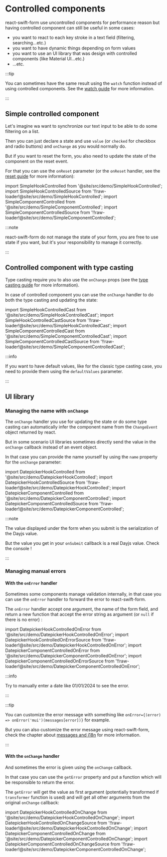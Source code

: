 # Controlled components

react-swift-form use uncontrolled components for performance reason but having controlled component can still be useful in some cases:

- you want to react to each key stroke in a text field (filtering, searching...etc.)
- you want to have dynamic things depending on form values
- you want to use an UI library that was design with controlled components (like Material UI...etc.)
- ...etc.

:::tip

You can sometimes have the same result using the `watch` function instead of using controlled components. See the [watch guide](/docs/guides/watch) for more information.

:::

## Simple controlled component

Let's imagine wa want to synchronize our text input to be able to do some filtering on a list.

Then you can just declare a state and use `value` (or `checked` for checkbox and radio buttons) and `onChange` as you would normally do.

But if you want to reset the form, you also need to update the state of the component on the reset event.

For that you can use the `onReset` parameter (or the `onReset` handler, see the [reset guide](/docs/guides/submit-and-reset#resetting-to-specific-values) for more information):

import SimpleHookControlled from '@site/src/demo/SimpleHookControlled';
import SimpleHookControlledSource from '!!raw-loader!@site/src/demo/SimpleHookControlled';
import SimpleComponentControlled from '@site/src/demo/SimpleComponentControlled';
import SimpleComponentControlledSource from '!!raw-loader!@site/src/demo/SimpleComponentControlled';

<DemoTabs Component={SimpleComponentControlled} Hook={SimpleHookControlled} componentCode={SimpleComponentControlledSource} componentMetastring="{6,8-10,12-14,22,25,27}" hookCode={SimpleHookControlledSource} hookMetastring="{6,8-10,12-14,23,29,31}" withModes withRevalidateModes />

:::note

react-swift-form do not manage the state of your form, you are free to use state if you want, but it's your responsibility to manage it correctly.

:::

## Controlled component with type casting

Type casting require you to also use the `onChange` props (see the [type casting guide](/docs/guides/type-casting-and-default-values) for more information).

In case of controlled component you can use the `onChange` handler to do both the type casting and updating the state:

import SimpleHookControlledCast from '@site/src/demo/SimpleHookControlledCast';
import SimpleHookControlledCastSource from '!!raw-loader!@site/src/demo/SimpleHookControlledCast';
import SimpleComponentControlledCast from '@site/src/demo/SimpleComponentControlledCast';
import SimpleComponentControlledCastSource from '!!raw-loader!@site/src/demo/SimpleComponentControlledCast';

<DemoTabs Component={SimpleComponentControlledCast} Hook={SimpleHookControlledCast} componentCode={SimpleComponentControlledCastSource} componentMetastring="{5,8,11,22,26,30,36}" hookCode={SimpleHookControlledCastSource} hookMetastring="{5,8,11,19,21,30,37}" withModes withRevalidateModes />

:::info

If you want to have default values, like for the classic type casting case, you need to provide them using the `defaultValues` parameter.

:::

## UI library

### Managing the name with `onChange`

The `onChange` handler you use for updating the state or do some type casting can automatically infer the component name from the `ChangeEvent` object returned by react.

But in some scenario UI libraries sometimes directly send the value in the `onChange` callback instead of an event object.

In that case you can provide the name yourself by using the `name` property for the `onChange` parameter:

import DatepickerHookControlled from '@site/src/demo/DatepickerHookControlled';
import DatepickerHookControlledSource from '!!raw-loader!@site/src/demo/DatepickerHookControlled';
import DatepickerComponentControlled from '@site/src/demo/DatepickerComponentControlled';
import DatepickerComponentControlledSource from '!!raw-loader!@site/src/demo/DatepickerComponentControlled';

<DemoTabs Component={DatepickerComponentControlled} Hook={DatepickerHookControlled} componentCode={DatepickerComponentControlledSource} componentMetastring="{7,10,13,32}" hookCode={DatepickerHookControlledSource} hookMetastring="{7,10,13,32}" withModes withRevalidateModes />

:::note

The value displayed under the form when you submit is the serialization of the Dayjs value.

But the value you get in your `onSubmit` callback is a real Dayjs value. Check the console !

:::

### Managing manual errors

#### With the `onError` handler

Sometimes some components manage validation internally, in that case you can use the `onError` handler to forward the error to react-swift-form.

The `onError` handler accept one argument, the name of the form field, and return a new function that accept the error string as argument (or `null` if there is no error) :

import DatepickerHookControlledOnError from '@site/src/demo/DatepickerHookControlledOnError';
import DatepickerHookControlledOnErrorSource from '!!raw-loader!@site/src/demo/DatepickerHookControlledOnError';
import DatepickerComponentControlledOnError from '@site/src/demo/DatepickerComponentControlledOnError';
import DatepickerComponentControlledOnErrorSource from '!!raw-loader!@site/src/demo/DatepickerComponentControlledOnError';

<DemoTabs Component={DatepickerComponentControlledOnError} Hook={DatepickerHookControlledOnError} componentCode={DatepickerComponentControlledOnErrorSource} componentMetastring="{31,34}" hookCode={DatepickerHookControlledOnErrorSource} hookMetastring="{31,34}" withModes withRevalidateModes />

:::info

Try to manually enter a date like 01/01/2024 to see the error.

:::

:::tip

You can customize the error message with something like `onError={(error) => onError('mui')(messages[error])}` for example.

But you can also customize the error message using react-swift-form, check the chapter about [messages and i18n](/docs/guides/messages-and-i18n) for more information.

:::

#### With the `onChange` handler

And sometimes the error is given using the `onChange` callback.

In that case you can use the `getError` property and put a function which will be responsible to return the error.

The `getError` will get the value as first argument (potentially transformed if `transformer` function is used) and will get all other arguments from the original `onChange` callback:

import DatepickerHookControlledOnChange from '@site/src/demo/DatepickerHookControlledOnChange';
import DatepickerHookControlledOnChangeSource from '!!raw-loader!@site/src/demo/DatepickerHookControlledOnChange';
import DatepickerComponentControlledOnChange from '@site/src/demo/DatepickerComponentControlledOnChange';
import DatepickerComponentControlledOnChangeSource from '!!raw-loader!@site/src/demo/DatepickerComponentControlledOnChange';

<DemoTabs Component={DatepickerComponentControlledOnChange} Hook={DatepickerHookControlledOnChange} componentCode={DatepickerComponentControlledOnChangeSource} componentMetastring="{21-23,35,37,39}" hookCode={DatepickerHookControlledOnChangeSource} hookMetastring="{21-23,35,37,39}" withModes withRevalidateModes />
